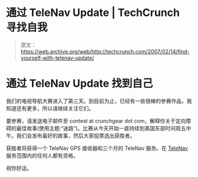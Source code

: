 # 通过 TeleNav Update | TechCrunch 寻找自我

> 原文：<https://web.archive.org/web/http://techcrunch.com/2007/02/14/find-yourself-with-telenav-update/>

# 通过 TeleNav Update 找到自己

我们的电视导航大赛进入了第三天。到目前为止，已经有一些很棒的参赛作品，我知道还有更多，所以请继续关注它们。

要参赛，请发送电子邮件至 contest at crunchgear dot com，解释你关于定向障碍的最佳故事(使用主题:“迷路”)。比赛从今天开始一直持续到美国东部时间周五中午。我们会发布最好的故事，然后大家投票选出获胜者。

获胜者将获得一个 TeleNav GPS 接收器和三个月的 TeleNav 服务。在 [TeleNav](https://web.archive.org/web/20131010180756/http://www.telenav.com/) 服务范围内的任何人都有资格。

祝你好运。